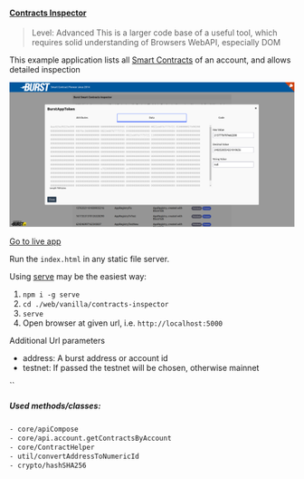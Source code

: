
#### [Contracts Inspector]()

> Level: Advanced
> This is a larger code base of a useful tool, which requires solid understanding of Browsers WebAPI, especially DOM 

This example application lists all [Smart Contracts](https://github.com/burst-apps-team/blocktalk) of an account, and allows detailed inspection

![Screenshot](../../../assets/inspector.png)

[Go to live app](https://contracts-inspector.ohager.vercel.app/)

Run the `index.html` in any static file server.

Using [serve](https://www.npmjs.com/package/serve) may be the easiest way:

1. `npm i -g serve`
2. `cd ./web/vanilla/contracts-inspector`
3. `serve`
4. Open browser at given url, i.e. `http://localhost:5000`

Additional Url parameters

- address: A burst address or account id
- testnet: If passed the testnet will be chosen, otherwise mainnet

``

##### Used methods/classes:
	- core/apiCompose
	- core/api.account.getContractsByAccount
	- core/ContractHelper
	- util/convertAddressToNumericId
	- crypto/hashSHA256
